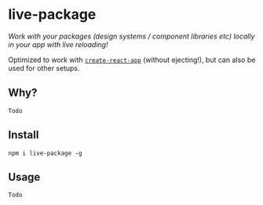 # live-package
*Work with your packages (design systems / component libraries etc) locally in your app with live reloading!*

Optimized to work with [`create-react-app`](https://github.com/facebook/create-react-app) (without ejecting!), but can also be used for other setups.

## Why?
`Todo`

## Install
```console
npm i live-package -g
```

## Usage
`Todo`
